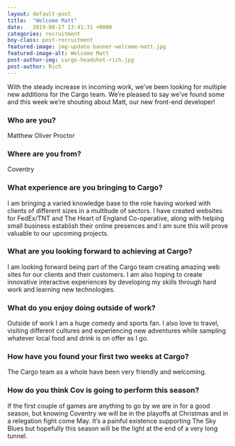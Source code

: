 ```yaml
---
layout: default-post
title:  "Welcome Matt"
date:   2019-08-27 13:41:31 +0000
categories: recruitment
boy-class: post-recruitment
featured-image: img-update-banner-welcome-matt.jpg
featured-image-alt: Welcome Matt
post-author-img: cargo-headshot-rich.jpg
post-author: Rich
---
```


<p>With the steady increase in incoming work, we’ve been looking for multiple new additions for the Cargo team. We’re pleased to say we’ve found some and this week we’re shouting about Matt, our new front-end developer!</p>

<h3>Who are you?</h3>
<p>Matthew Oliver Proctor</p>

<h3>Where are you from?</h3>
<p>Coventry</p>

<h3>What experience are you bringing to Cargo?</h3>
<p>I am bringing a varied knowledge base to the role having worked with clients of different sizes in a multitude of sectors. I have created websites for FedEx/TNT and The Heart of England Co-operative, along with helping small business establish their online presences and I am sure this will prove valuable to our upcoming projects.</p>

<h3>What are you looking forward to achieving at Cargo?</h3>

<p>I am looking forward being part of the Cargo team creating amazing web sites for our clients and their customers. I am also hoping to create innovative interactive experiences by developing my skills through hard work and learning new technologies. </p>

<h3>What do you enjoy doing outside of work?</h3>

<p>Outside of work I am a huge comedy and sports fan. I also love to travel, visiting different cultures and experiencing new adventures while sampling whatever local food and drink is on offer as I go.</p>

<h3>How have you found your first two weeks at Cargo?</h3>

<p>The Cargo team as a whole have been very friendly and welcoming.</p>

<h3>How do you think Cov is going to perform this season?</h3>

<p>If the first couple of games are anything to go by we are in for a good season, but knowing Coventry we will be in the playoffs at Christmas and in a relegation fight come May. It’s a painful existence supporting The Sky Blues but hopefully this season will be the light at the end of a very long tunnel.</p>
